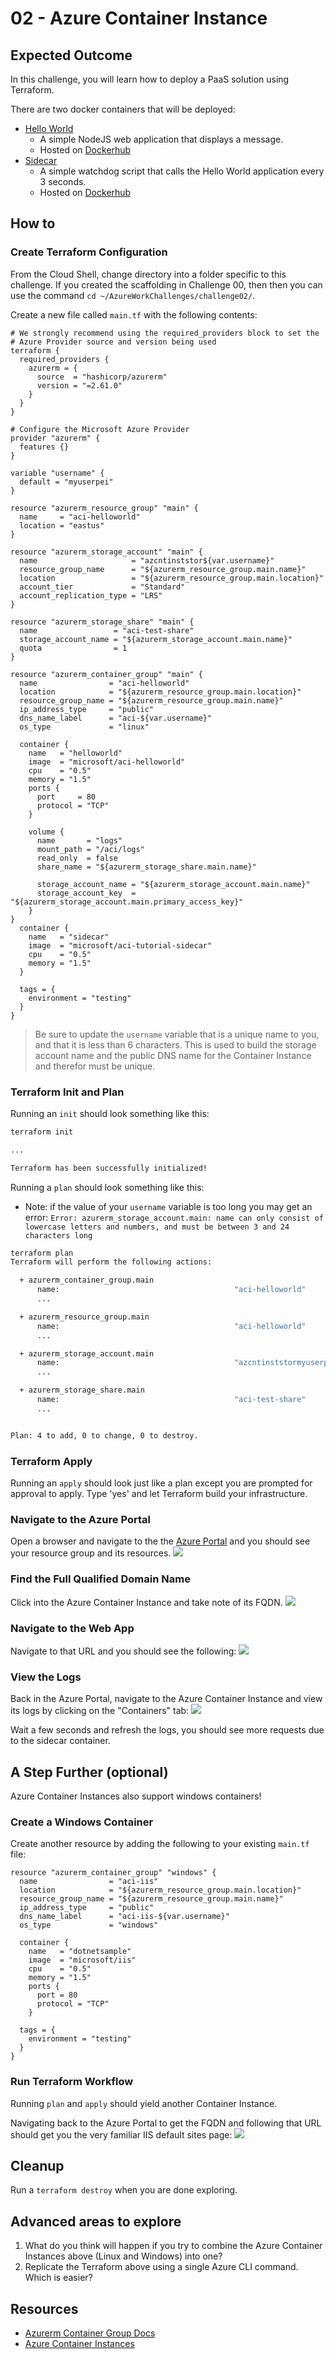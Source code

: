 # 02 - Azure Container Instance

## Expected Outcome

In this challenge, you will learn how to deploy a PaaS solution using Terraform.

There are two docker containers that will be deployed:

- [Hello World](https://github.com/Azure-Samples/aci-helloworld)
    - A simple NodeJS web application that displays a message.
    - Hosted on [Dockerhub](https://hub.docker.com/r/microsoft/aci-helloworld/)
- [Sidecar](https://github.com/Azure-Samples/aci-tutorial-sidecar)
    - A simple watchdog script that calls the Hello World application every 3 seconds.
    - Hosted on [Dockerhub](https://hub.docker.com/r/microsoft/aci-tutorial-sidecar/)

## How to

### Create Terraform Configuration

From the Cloud Shell, change directory into a folder specific to this challenge. If you created the scaffolding in Challenge 00, then then you can use the command `cd ~/AzureWorkChallenges/challenge02/`.

Create a new file called `main.tf` with the following contents:

```hcl
# We strongly recommend using the required_providers block to set the
# Azure Provider source and version being used
terraform {
  required_providers {
    azurerm = {
      source  = "hashicorp/azurerm"
      version = "=2.61.0"
    }
  }
}

# Configure the Microsoft Azure Provider
provider "azurerm" {
  features {}
}

variable "username" {
  default = "myuserpei"
}

resource "azurerm_resource_group" "main" {
  name     = "aci-helloworld"
  location = "eastus"
}

resource "azurerm_storage_account" "main" {
  name                     = "azcntinststor${var.username}"
  resource_group_name      = "${azurerm_resource_group.main.name}"
  location                 = "${azurerm_resource_group.main.location}"
  account_tier             = "Standard"
  account_replication_type = "LRS"
}

resource "azurerm_storage_share" "main" {
  name                 = "aci-test-share"
  storage_account_name = "${azurerm_storage_account.main.name}"
  quota                = 1
}

resource "azurerm_container_group" "main" {
  name                = "aci-helloworld"
  location            = "${azurerm_resource_group.main.location}"
  resource_group_name = "${azurerm_resource_group.main.name}"
  ip_address_type     = "public"
  dns_name_label      = "aci-${var.username}"
  os_type             = "linux"

  container {
    name   = "helloworld"
    image  = "microsoft/aci-helloworld"
    cpu    = "0.5"
    memory = "1.5"
	ports {
      port     = 80
      protocol = "TCP"
    }

    volume {
      name       = "logs"
      mount_path = "/aci/logs"
      read_only  = false
      share_name = "${azurerm_storage_share.main.name}"

      storage_account_name = "${azurerm_storage_account.main.name}"
      storage_account_key  = "${azurerm_storage_account.main.primary_access_key}"
    }
}
  container {
    name   = "sidecar"
    image  = "microsoft/aci-tutorial-sidecar"
    cpu    = "0.5"
    memory = "1.5"
  }

  tags = {
    environment = "testing"
  }
}
```

> Be sure to update the `username` variable that is a unique name to you, and that it is less than 6 characters. This is used to build the storage account name and the public DNS name for the Container Instance and therefor must be unique.

### Terraform Init and Plan

Running an `init` should look something like this:

```sh
terraform init

...

Terraform has been successfully initialized!
```

Running a `plan` should look something like this:
- Note: if the value of your `username` variable is too long you may get an error: `Error: azurerm_storage_account.main: name can only consist of lowercase letters and numbers, and must be between 3 and 24 characters long`

```sh
terraform plan
Terraform will perform the following actions:

  + azurerm_container_group.main
      name:                                       "aci-helloworld"
      ...

  + azurerm_resource_group.main
      name:                                       "aci-helloworld"
      ...

  + azurerm_storage_account.main
      name:                                       "azcntinststormyuserpei"
      ...

  + azurerm_storage_share.main
      name:                                       "aci-test-share"
      ...


Plan: 4 to add, 0 to change, 0 to destroy.
```

### Terraform Apply

Running an `apply` should look just like a plan except you are prompted for approval to apply.
Type 'yes' and let Terraform build your infrastructure.

### Navigate to the Azure Portal

Open a browser and navigate to the the [Azure Portal](https://portal.azure.com) and you should see your resource group and its resources.
![](../../img/2018-05-07-18-08-30.png)

### Find the Full Qualified Domain Name

Click into the Azure Container Instance and take note of its FQDN.
![](../../img/2018-05-07-18-11-33.png)

### Navigate to the Web App

Navigate to that URL and you should see the following:
![](../../img/2018-05-07-18-13-28.png)

### View the Logs
Back in the Azure Portal, navigate to the Azure Container Instance and view its logs by clicking on the "Containers" tab:
![](../../img/2018-05-07-18-20-56.png)

Wait a few seconds and refresh the logs, you should see more requests due to the sidecar container.

## A Step Further (optional)

Azure Container Instances also support windows containers!

### Create a Windows Container

Create another resource by adding the following to your existing `main.tf` file:

```hcl
resource "azurerm_container_group" "windows" {
  name                = "aci-iis"
  location            = "${azurerm_resource_group.main.location}"
  resource_group_name = "${azurerm_resource_group.main.name}"
  ip_address_type     = "public"
  dns_name_label      = "aci-iis-${var.username}"
  os_type             = "windows"

  container {
    name   = "dotnetsample"
    image  = "microsoft/iis"
    cpu    = "0.5"
    memory = "1.5"
    ports {
      port = 80
      protocol = "TCP"
    }

  tags = {
    environment = "testing"
  }
}
```

### Run Terraform Workflow

Running `plan` and `apply` should yield another Container Instance.

Navigating back to the Azure Portal to get the FQDN and following that URL should get you the very familiar IIS default sites page:
![](../../img/2018-05-07-18-29-10.png)

## Cleanup

Run a `terraform destroy` when you are done exploring.

## Advanced areas to explore

1. What do you think will happen if you try to combine the Azure Container Instances above (Linux and Windows) into one?
1. Replicate the Terraform above using a single Azure CLI command. Which is easier?

## Resources

- [Azurerm Container Group Docs](https://www.terraform.io/docs/providers/azurerm/r/container_group.html)
- [Azure Container Instances](https://azure.microsoft.com/en-us/services/container-instances)
